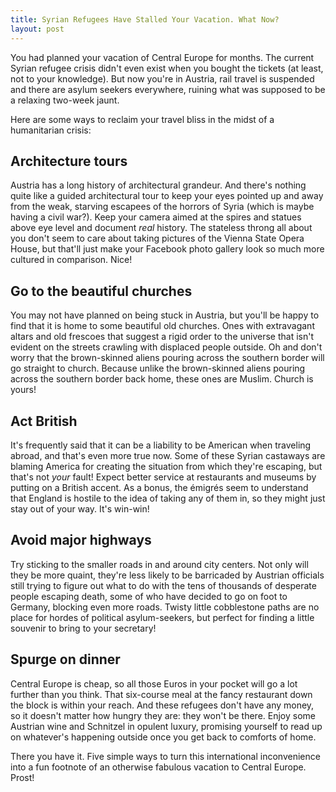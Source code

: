 ```yaml
---
title: Syrian Refugees Have Stalled Your Vacation. What Now?
layout: post
---
```


You had planned your vacation of Central Europe for months. The
current Syrian refugee crisis didn't even exist when you bought the
tickets (at least, not to your knowledge). But now you're in Austria,
rail travel is suspended and there are asylum seekers everywhere,
ruining what was supposed to be a relaxing two-week jaunt.

Here are some ways to reclaim your travel bliss in the midst of a
humanitarian crisis:

## Architecture tours

Austria has a long history of architectural grandeur. And there's
nothing quite like a guided architectural tour to keep your eyes
pointed up and away from the weak, starving escapees of the horrors of
Syria (which is maybe having a civil war?). Keep your camera aimed at
the spires and statues above eye level and document _real_
history. The stateless throng all about you don't seem to care about
taking pictures of the Vienna State Opera House, but that'll just make
your Facebook photo gallery look so much more cultured in
comparison. Nice!

## Go to the beautiful churches

You may not have planned on being stuck in Austria, but you'll be
happy to find that it is home to some beautiful old churches. Ones
with extravagant altars and old frescoes that suggest a rigid order to
the universe that isn't evident on the streets crawling with displaced
people outside. Oh and don't worry that the brown-skinned aliens
pouring across the southern border will go straight to church. Because
unlike the brown-skinned aliens pouring across the southern border
back home, these ones are Muslim. Church is yours!

## Act British

It's frequently said that it can be a liability to be American when
traveling abroad, and that's even more true now. Some of these Syrian
castaways are blaming America for creating the situation from which
they're escaping, but that's not _your_ fault! Expect better service
at restaurants and museums by putting on a British accent. As a bonus,
the émigrés seem to understand that England is hostile to the idea of
taking any of them in, so they might just stay out of your way. It's
win-win!

## Avoid major highways

Try sticking to the smaller roads in and around city centers. Not only
will they be more quaint, they're less likely to be barricaded by
Austrian officials still trying to figure out what to do with the tens
of thousands of desperate people escaping death, some of who have
decided to go on foot to Germany, blocking even more roads. Twisty
little cobblestone paths are no place for hordes of political
asylum-seekers, but perfect for finding a little souvenir to bring to
your secretary!

## Spurge on dinner

Central Europe is cheap, so all those Euros in your pocket will go a
lot further than you think. That six-course meal at the fancy
restaurant down the block is within your reach. And these refugees
don't have any money, so it doesn't matter how hungry they are: they
won't be there. Enjoy some Austrian wine and Schnitzel in opulent
luxury, promising yourself to read up on whatever's happening outside
once you get back to comforts of home.

There you have it. Five simple ways to turn this international
inconvenience into a fun footnote of an otherwise fabulous vacation to
Central Europe. Prost!
